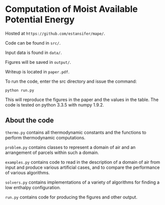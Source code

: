 # Computation of Moist Available Potential Energy

Hosted at `https://github.com/estansifer/mape/`.

Code can be found in `src/`.

Input data is found in `data/`.

Figures will be saved in `output/`.

Writeup is located in `paper.pdf`.

To run the code, enter the src directory and issue the command:

    python run.py

This will reproduce the figures in the paper and the values in the table. The code is tested on python 3.3.5 with numpy 1.9.2.

## About the code

`thermo.py` contains all thermodynamic constants and the functions to perform thermodynamic computations.

`problem.py` contains classes to represent a domain of air and an arrangement of parcels within such a domain.

`examples.py` contains code to read in the description of a domain of air from input and produce various artificial cases, and to compare the performance of various algorithms.

`solvers.py` contains implementations of a variety of algorithms for finding a low enthalpy configuration.

`run.py` contains code for producing the figures and other output.
